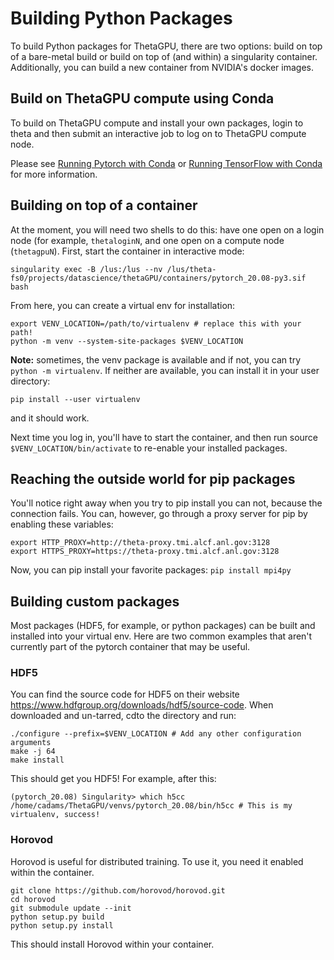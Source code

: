 # Building Python Packages
To build Python packages for ThetaGPU, there are two options: build on top of a bare-metal build or build on top of (and within) a singularity container. Additionally, you can build a new container from NVIDIA's docker images.

## Build on ThetaGPU compute using Conda
To build on ThetaGPU compute and install your own packages, login to theta and then submit an interactive job to log on to ThetaGPU compute node. 

Please see [Running Pytorch with Conda](https://www.alcf.anl.gov/support/user-guides/theta-gpu/data-science/dl-frameworks/running-pytorch-conda/index.html) or [Running TensorFlow with Conda](https://www.alcf.anl.gov/support/user-guides/theta-gpu/data-science/dl-frameworks/running-tensorflow-conda/index.html) for more information.

## Building on top of a container
At the moment, you will need two shells to do this: have one open on a login node (for example, ```thetaloginN```, and one open on a compute node (```thetagpuN```). First, start the container in interactive mode:
```
singularity exec -B /lus:/lus --nv /lus/theta-fs0/projects/datascience/thetaGPU/containers/pytorch_20.08-py3.sif bash
```
From here, you can create a virtual env for installation:
```
export VENV_LOCATION=/path/to/virtualenv # replace this with your path! 
python -m venv --system-site-packages $VENV_LOCATION
```
**Note:** sometimes, the venv package is available and if not, you can try ```python -m virtualenv```. If neither are available, you can install it in your user directory:
```
pip install --user virtualenv
```
and it should work.

Next time you log in, you'll have to start the container, and then run source ```$VENV_LOCATION/bin/activate``` to re-enable your installed packages.

## Reaching the outside world for pip packages
You'll notice right away when you try to pip install you can not, because the connection fails. You can, however, go through a proxy server for pip by enabling these variables:
```
export HTTP_PROXY=http://theta-proxy.tmi.alcf.anl.gov:3128
export HTTPS_PROXY=https://theta-proxy.tmi.alcf.anl.gov:3128
```
Now, you can pip install your favorite packages: ```pip install mpi4py```

## Building custom packages
Most packages (HDF5, for example, or python packages) can be built and installed into your virtual env. Here are two common examples that aren't currently part of the pytorch container that may be useful.

### HDF5
You can find the source code for HDF5 on their website https://www.hdfgroup.org/downloads/hdf5/source-code. When downloaded and un-tarred, cdto the directory and run:
```
./configure --prefix=$VENV_LOCATION # Add any other configuration arguments 
make -j 64 
make install
```
This should get you HDF5! For example, after this:
```
(pytorch_20.08) Singularity> which h5cc 
/home/cadams/ThetaGPU/venvs/pytorch_20.08/bin/h5cc # This is my virtualenv, success!
```
### Horovod
Horovod is useful for distributed training. To use it, you need it enabled within the container.
```
git clone https://github.com/horovod/horovod.git 
cd horovod 
git submodule update --init 
python setup.py build 
python setup.py install
```
This should install Horovod within your container.






